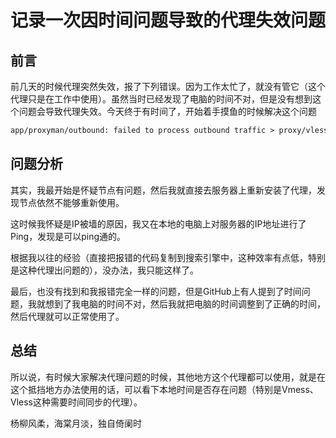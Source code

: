 # 记录一次因时间问题导致的代理失效问题


## 前言

前几天的时候代理突然失效，报了下列错误。因为工作太忙了，就没有管它（这个代理只是在工作中使用）。虽然当时已经发现了电脑的时间不对，但是没有想到这个问题会导致代理失效。今天终于有时间了，开始着手摸鱼的时候解决这个问题

```txt
app/proxyman/outbound: failed to process outbound traffic > proxy/vless/outbound: failed to find an available destination > common/retry: [REALITY: processed invalid connection] > common/retry: all retry attempts failed
```

## 问题分析

其实，我最开始是怀疑节点有问题，然后我就直接去服务器上重新安装了代理，发现节点依然不能够重新使用。

这时候我怀疑是IP被墙的原因，我又在本地的电脑上对服务器的IP地址进行了Ping，发现是可以ping通的。

根据我以往的经验（直接把报错的代码复制到搜索引擎中，这种效率有点低，特别是这种代理出问题的），没办法，我只能这样了。

最后，也没有找到和我报错完全一样的问题，但是GitHub上有人提到了时间问题，我就想到了我电脑的时间不对，然后我就把电脑的时间调整到了正确的时间，然后代理就可以正常使用了。

## 总结

所以说，有时候大家解决代理问题的时候，其他地方这个代理都可以使用，就是在这个抵挡地方办法使用的话，可以看下本地时间是否存在问题（特别是Vmess、Vless这种需要时间同步的代理）。

杨柳风柔，海棠月淡，独自倚阑时

